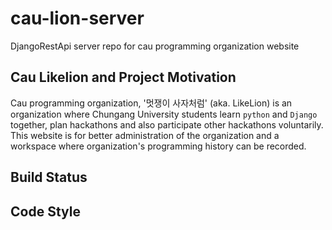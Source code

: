# cau-lion-server
DjangoRestApi server repo for cau programming organization website  
  
## Cau Likelion and Project Motivation  
Cau programming organization, '멋쟁이 사자처럼' (aka. LikeLion) is an organization where Chungang University students learn `python` and `Django` together, plan hackathons and also participate other hackathons voluntarily.  
This website is for better administration of the organization and a workspace where organization's programming history can be recorded.  

## Build Status  

  
## Code Style


